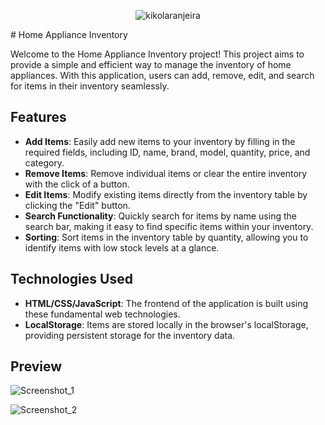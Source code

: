 <p align="center"> <img src="https://komarev.com/ghpvc/?username=kikolaranjeira&orange=for-the-badge" alt="kikolaranjeira" /> </p>
# Home Appliance Inventory

Welcome to the Home Appliance Inventory project! This project aims to provide a simple and efficient way to manage the inventory of home appliances. With this application, users can add, remove, edit, and search for items in their inventory seamlessly.

## Features

- **Add Items**: Easily add new items to your inventory by filling in the required fields, including ID, name, brand, model, quantity, price, and category.
- **Remove Items**: Remove individual items or clear the entire inventory with the click of a button.
- **Edit Items**: Modify existing items directly from the inventory table by clicking the "Edit" button.
- **Search Functionality**: Quickly search for items by name using the search bar, making it easy to find specific items within your inventory.
- **Sorting**: Sort items in the inventory table by quantity, allowing you to identify items with low stock levels at a glance.

## Technologies Used

- **HTML/CSS/JavaScript**: The frontend of the application is built using these fundamental web technologies.
- **LocalStorage**: Items are stored locally in the browser's localStorage, providing persistent storage for the inventory data.

## Preview

![Screenshot_1](https://github.com/kikolaranjeira/Home-Appliance-Inventory---LocalStorage.js/assets/150380154/9beef5ec-1fda-4f9b-8a14-2adff5fc0403)

![Screenshot_2](https://github.com/kikolaranjeira/Home-Appliance-Inventory---LocalStorage.js/assets/150380154/98ad5a3d-4f3c-403a-92f9-f5693e778f9f)


